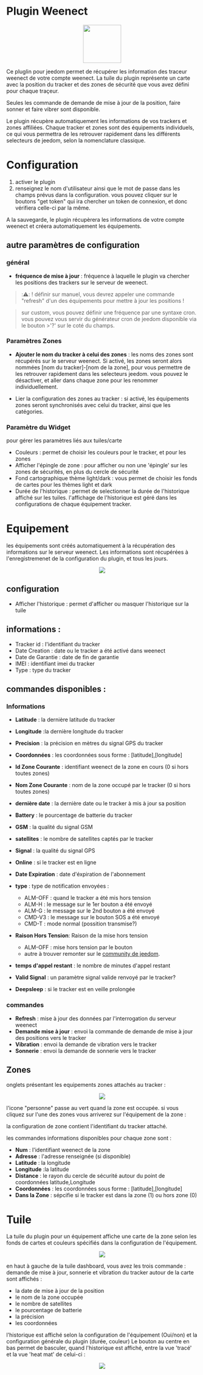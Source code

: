 # Plugin Weenect
<p align="center">
  <img width="100" src="/plugin_info/weenect_icon.png">
</p>

Ce pluglin pour jeedom permet de récupérer les information des traceur weenect de votre compte weenect.
La tuile du plugin représente un carte avec la position du tracker et des zones de sécurité que vous avez défini pour chaque traçeur.

Seules les commande de demande de mise à jour de la position, faire sonner et faire vibrer sont disponible.

Le plugin récupère automatiquement les informations de vos trackers et zones affiliées. Chaque tracker et zones sont des équipements individuels, ce qui vous permettra de les retrouver rapidement dans les différents selecteurs de jeedom, selon la nomenclature classique.

# Configuration
  
  1. activer le plugin
  2. renseignez le nom d'utilisateur  ainsi que le mot de passe dans les champs prévus dans la configuration.
  vous pouvez cliquer sur le boutons "get token" qui ira chercher un token de connexion, et donc vérifiera celle-ci par la même.

  A la sauvegarde, le plugin récupèrera les informations de votre compte weenect et créera automatiquement les équipements.

## autre paramètres de configuration

### général 
* __fréquence de mise à jour__ : fréquence à laquelle le plugin va chercher les positions des trackers sur le serveur de weenect.
> ::warning:: ! définir sur manuel, vous devrez appeler une commande "refresh" d'un des équipements pour mettre à jour les positions !

>sur custom, vous pouvez définir une fréquence par une syntaxe cron. vous pouvez vous servir du générateur cron de jeedom disponible via le bouton >'?' sur le coté du champs.

### Paramètres Zones
* __Ajouter le nom du tracker à celui des zones__ : les noms des zones sont récupérés sur le serveur weenect. Si activé, les zones seront alors nommées [nom du tracker]-[nom de la zone], pour vous permettre de les retrouver rapidement dans les selecteurs jeedom. vous pouvez le désactiver, et aller dans chaque zone pour les renommer individuellement.

* Lier la configuration des zones au tracker  : si activé, les équipements zones seront synchronisés avec celui du tracker, ainsi que les catégories.

### Paramètre du Widget
pour gérer les paramètres liés aux tuiles/carte 

* Couleurs : permet de choisir les couleurs pour le tracker, et pour les zones
* Afficher l'épingle de zone : pour afficher ou non une 'épingle' sur les zones de sécurités, en plus du cercle de sécurité
* Fond cartographique thème light/dark : vous permet de choisir les fonds de cartes pour les thèmes light et dark
* Durée de l'historique : permet de selectionner la durée de l'historique affiché sur les tuiles. l'affichage de l'historique est géré dans les configurations de chaque équipement tracker.

# Equipement
les équipements sont créés automatiquement à la récupération des informations sur le serveur weenect.
Les informations sont récupérées à l'enregistremenet de la configuration du plugin, et tous les jours.

<p align="center">
  <img src="/docs/imgs/equipement.png">
</p>

## configuration 
* Afficher l'historique : permet d'afficher ou masquer l'historique sur la tuile

## informations : 
* Tracker id : l'identifiant du tracker 
* Date Creation : date ou le tracker a été activé dans weenect
* Date de Garantie : date de fin de garantie
* IMEI : identifiant imei du tracker
* Type : type du tracker 

## commandes disponibles : 
### Informations
* __Latitude__ : la dernière latitude du tracker
* __Longitude__ :la dernière longitude  du tracker
* __Precision__ : la précision en mètres du signal GPS du tracker
* __Coordonnées__ : les coordonnées sous forme : [latitude],[longitude]

* __Id Zone Courante__ : identifiant weenect de la zone en cours (0 si hors toutes zones)
* __Nom Zone Courante__ : nom de la zone occupé par le tracker (0 si hors toutes zones)


* __dernière date__ : la dernière date ou le tracker à mis à jour sa position

* __Battery__ : le pourcentage de batterie du tracker
* __GSM__ : la qualité du signal GSM
* __satellites__ : le nombre de satellites captés par le tracker
* __Signal__ : la qualité du signal GPS 
* __Online__ : si le tracker est en ligne

* __Date Expiration__ : date d'éxpiration de l'abonnement

* __type__ : type de notification envoyées : 
   * ALM-OFF : quand le tracker a été mis hors tension
   * ALM-H : le message sur le 1er bouton a été envoyé
   * ALM-G : le message sur le 2nd bouton a été envoyé
   * CMD-V3 : le message sur le bouton SOS a été envoyé
   * CMD-T : mode normal (possition transmise?)

* __Raison Hors Tension__: Raison de la mise hors tension 
   * ALM-OFF : mise hors tension par le bouton
   *  autre à trouver remonter sur le [community de jeedom](https://community.jeedom.com/).
* __temps d'appel restant__ : le nombre de minutes d'appel restant
* __Valid Signal__ : un paramètre signal valide renvoyé par le tracker? 
* __Deepsleep__ : si le tracker est en veille prolongée

### commandes

* __Refresh__ : mise à jour des données par l'interrogation du serveur weenect
* __Demande mise à jour__ : envoi la commande de demande de mise à jour des positions vers le tracker
* __Vibration__ : envoi la demande de vibration vers le tracker
* __Sonnerie__ : envoi la demande de sonnerie vers le tracker

## Zones 
onglets présentant les equipements zones attachés au tracker : 
<p align="center">
  <img src="/docs/imgs/zone_tab.png">
</p>
l'icone "personne" passe au vert quand la zone est occupée.
si vous cliquez sur l'une des zones vous arriverez sur l'équipement de la zone : 

la configuration de zone contient l'identifiant du tracker attaché. 

les commandes informations disponibles pour chaque zone sont : 

* __Num__ : l'identifiant weenect de la zone
* __Adresse__ : l'adresse renseignée (si disponible)
* __Latitude__ : la longitude 
* __Longitude__ :la latitude 
* __Distance__ : le rayon du cercle de sécurité autour du point de coordonnées latitude,Longitude
* __Coordonnées__ : les coordonnées sous forme : [latitude],[longitude]
* __Dans la Zone__ : sépcifie si le tracker est dans la zone (1) ou hors zone (0)


# Tuile 

La tuile du plugin pour un équipement affiche une carte de la zone selon les fonds de cartes et couleurs spécifiés dans la configuration de l'équipement.

<p align="center">
  <img src="/docs/imgs/tile.png">
</p>

en haut à gauche de la tuile dashboard, vous avez les trois commande : demande de mise à jour, sonnerie et vibration du tracker
autour de la carte sont affichés : 
* la date de mise à jour de la position
* le nom de la zone occupée
* le nombre de satellites
* le pourcentage de batterie
* la précision
* les coordonnées

l'historique est affiché selon la configuration de l'équipement (Oui/non) et la configuration générale du plugin (durée, couleur)
Le bouton au centre en bas permet de basculer, quand l'historique est affiché, entre la vue 'tracé' et la vue 'heat mat' de celui-ci :
<p align="center">
  <img src="/docs/imgs/tile_heat.png">
</p>



